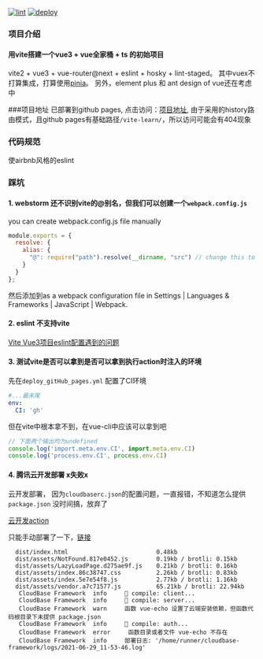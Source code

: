 [![lint](https://github.com/tyler4400/vite-learn/actions/workflows/lint.yml/badge.svg)](https://github.com/tyler4400/vite-learn/actions/workflows/lint.yml)
[![deploy](https://github.com/tyler4400/vite-learn/actions/workflows/deploy.yml/badge.svg)](https://github.com/tyler4400/vite-learn/actions/workflows/deploy.yml)

### 项目介绍
#### 用vite搭建一个vue3 + vue全家桶 + ts 的初始项目
vite2 + vue3 + vue-router@next + eslint + hosky + lint-staged。
其中vuex不打算集成，打算使用[pinia](https://github.com/posva/pinia)。
另外，element plus 和 ant design of vue还在考虑中

###项目地址
已部署到github pages, 点击访问：[项目地址](https://tyler4400.github.io/vite-learn/), 由于采用的history路由模式，且github pages有基础路径`/vite-learn/`，所以访问可能会有404现象

### 代码规范
使airbnb风格的eslint


### 踩坑
#### 1. webstorm 还不识别vite的@别名，但我们可以创建一个`webpack.config.js`
 you can create webpack.config.js file manually
```js
module.exports = {
  resolve: {
    alias: {
      "@": require("path").resolve(__dirname, "src") // change this to your folder path
    }
  }
};
```
然后添加到as a webpack configuration file in Settings | Languages & Frameworks | JavaScript | Webpack.

#### 2. eslint 不支持vite
[Vite Vue3项目eslint配置遇到的问题](https://www.cnblogs.com/Jingge/p/14927175.html)

#### 3. 测试vite是否可以拿到是否可以拿到执行action时注入的环境
先在`deploy_gitHub_pages.yml` 配置了CI环境
```yaml
#...最末尾
env:
  CI: 'gh'
```
但在vite中根本拿不到，在vue-cli中应该可以拿到吧
```js
// 下面两个输出均为undefined
console.log('import.meta.env.CI', import.meta.env.CI)
console.log('process.env.CI', process.env.CI)
```

#### 4. 腾讯云开发部署 x失败x

云开发部署， 因为`cloudbaserc.json`的配置问题，一直报错，不知道怎么提供`package.json` 没时间搞，放弃了

[云开发action](https://github.com/marketplace/actions/tencent-cloudbase-github-action)

只能手动部署了一下，[链接](https://helloworld-7gdt5hd730eba3c7-1302238818.tcloudbaseapp.com/dist/)

```
  dist/index.html                         0.48kb
  dist/assets/NotFound.817e0452.js        0.19kb / brotli: 0.15kb
  dist/assets/LazyLoadPage.d275ae9f.js    0.21kb / brotli: 0.16kb
  dist/assets/index.86c38747.css          2.26kb / brotli: 0.83kb
  dist/assets/index.5e7e54f8.js           2.77kb / brotli: 1.16kb
  dist/assets/vendor.a7c71577.js          65.21kb / brotli: 22.94kb
   CloudBase Framework  info     🧬 compile: client...
   CloudBase Framework  info     🧬 compile: server...
   CloudBase Framework  warn     函数 vue-echo 设置了云端安装依赖，但函数代码根目录下未提供 package.json
   CloudBase Framework  info     🧬 compile: auth...
   CloudBase Framework  error     函数目录或者文件 vue-echo 不存在
   CloudBase Framework  info     部署日志: '/home/runner/cloudbase-framework/logs/2021-06-29_11-53-46.log'
```
